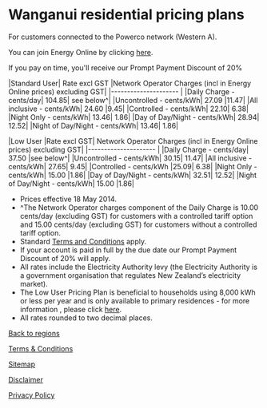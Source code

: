 # Wanganui residential pricing plans
For customers connected to the Powerco network (Western A).


You can join Energy Online by clicking [here](http://www.energyonline.co.nz/Default.aspx?tabid=98).

<p class="intro">If you pay on time, you'll receive our Prompt Payment Discount of 20%</p>


|Standard User|	Rate excl GST	|Network Operator Charges (incl in Energy Online prices) excluding GST|
|--------------------- |
|Daily Charge - cents/day|	104.85|	see below^|
|Uncontrolled - cents/kWh|	27.09	|11.47|
|All inclusive - cents/kWh|	24.60	|9.45|
|Controlled - cents/kWh|	22.10|	6.38|
|Night Only - cents/kWh|	13.46|	1.86|
|Day of Day/Night - cents/kWh|	28.94|	12.52|
|Night of Day/Night - cents/kWh|	13.46|	1.86|
 

|Low User	|Rate excl GST|	Network Operator Charges (incl in Energy Online prices) excluding GST|
|--------------------- |
|Daily Charge - cents/day|	37.50	|see below^|
|Uncontrolled - cents/kWh|	30.15|	11.47|
|All inclusive - cents/kWh|	27.65|	9.45|
|Controlled - cents/kWh	|25.09|	6.38|
|Night Only - cents/kWh|	15.00	|1.86|
|Day of Day/Night - cents/kWh|	32.51|	12.52|
|Night of Day/Night - cents/kWh|	15.00	|1.86|


- Prices effective 18 May 2014.
- ^The Network Operator charges component of the Daily Charge is 10.00 cents/day (excluding GST) for customers with a controlled tariff option and 15.00 cents/day (excluding GST) for customers without a controlled tariff option.
- Standard [Terms and Conditions](http://www.energyonline.co.nz/Default.aspx?tabid=169) apply.
- If your account is paid in full by the due date our Prompt Payment Discount of 20% will apply.
- All rates include the Electricity Authority levy (the Electricity Authority is a government organisation that regulates New Zealand’s electricity market).
- The Low User Pricing Plan is beneficial to households using 8,000 kWh or less per year and is only available to primary residences - for more information , please click [here](http://www.energyonline.co.nz/Default.aspx?tabid=148).
- All rates rounded to two decimal places.


[Back to regions](http://www.energyonline.co.nz/residential/pricing_plans/residential_electricity_pricing_plans)

[Terms & Conditions](http://www.energyonline.co.nz/terms)

[Sitemap](http://www.energyonline.co.nz/home/site_map)

[Disclaimer](http://www.energyonline.co.nz/home/site_map/disclaimer)

[Privacy Policy](http://www.energyonline.co.nz/home/site_map/privacy_policy)
